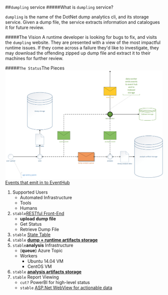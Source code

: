 ##`dumpling` service
#####What is `dumpling` service?

`dumpling` is the name of the DotNet dump analytics cli, and its storage service. Given a dump file, the service extracts information and catalogues it for future review.

#####The Vision
A runtime developer is looking for bugs to fix, and visits the `dumpling` website. They are presented with a view of the most impactful runtime issues. If they come across a failure they'd like to investigate, they may download the offending zipped up dump file and extract it to their machines for further review.


#####`The Status`The Pieces
![For Context](images/drawing1.png)
[Events that emit in to EventHub](events.md)

1. Supported Users
   - Automated Infrastructure
   - Tools
   - Humans
2. `stable`[RESTful Front-End](rest.md)
   - **upload dump file**
   - Get Status
   - Retrieve Dump File
3. `stable` [State Table](state-and-storage.md)
4. `stable` [**dump + runtime artifacts storage**](state-and-storage.md)
5. `stable`**analysis** Infrastructure
	- (**queue**) Azure Topic
	- Workers
		- Ubuntu 14.04 VM
		- CentOS VM
6. `stable` [**analysis artifacts storage**](state-and-storage.md)
7. `stable` Report Viewing
   - `cut?` PowerBI for high-level status
   - `stable` [ASP.Net WebView for actionable data](http://aka.ms/dumpling)


 
